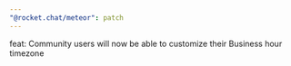 ```yaml
---
"@rocket.chat/meteor": patch
---
```


feat: Community users will now be able to customize their Business hour timezone
